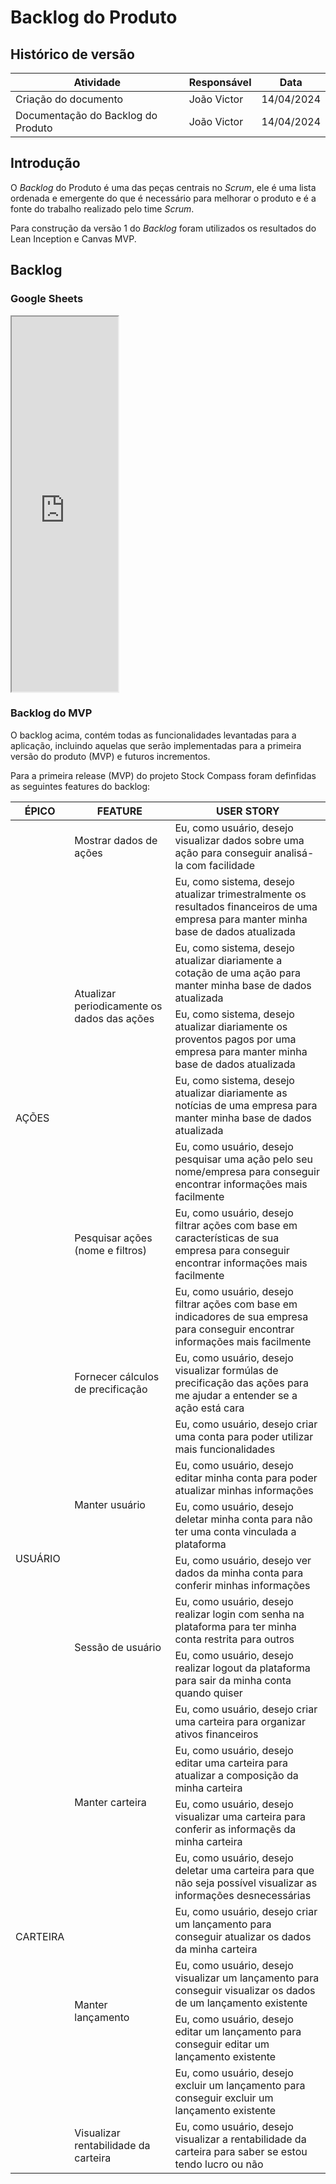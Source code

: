 # Backlog do Produto

## Histórico de versão

| Atividade                          | Responsável   | Data       |
|------------------------------------|---------------|------------|
| Criação do documento | João Victor | 14/04/2024 |
| Documentação do Backlog do Produto | João Victor | 14/04/2024 |


## Introdução
O *Backlog* do Produto é uma das peças centrais no *Scrum*, ele é uma lista ordenada e emergente do que é necessário para melhorar o produto e é a fonte do trabalho realizado pelo time *Scrum*.

Para construção da versão 1 do *Backlog* foram utilizados os resultados do Lean Inception e Canvas MVP.

## Backlog

### Google Sheets
<iframe src="https://docs.google.com/spreadsheets/d/1wvewtOxAj9eVNAEAvMV0-Q6riNvixYvHHtIgjfYYxPU/edit?usp=sharing"
width="170px" height="600px"></iframe>

### Backlog do MVP

O backlog acima, contém todas as funcionalidades levantadas para a aplicação, incluindo aquelas que serão implementadas para a primeira versão do produto (MVP) e futuros incrementos.

Para a primeira release (MVP) do projeto Stock Compass foram definfidas as seguintes features do backlog:


<table>
    <thead>
        <tr>
            <th>ÉPICO</th>
            <th>FEATURE</th>
            <th>USER STORY</th>
        </tr>
    </thead>
    <tbody>
        <tr>
            <td rowspan=9>AÇÕES</td>
            <td>Mostrar dados de ações</td>
            <td>Eu, como usuário, desejo visualizar dados sobre uma ação para conseguir analisá-la com facilidade</td>
        </tr>
        <tr>
            <td rowspan=4>Atualizar periodicamente os dados das ações</td>
            <td>Eu, como sistema, desejo atualizar trimestralmente os resultados financeiros de uma empresa para manter minha base de dados atualizada</td>
        </tr>
        <tr>
            <td>Eu, como sistema, desejo atualizar diariamente a cotação de uma ação para manter minha base de dados atualizada</td>
        </tr>
        <tr>
            <td>Eu, como sistema, desejo atualizar diariamente os proventos pagos por uma empresa para manter minha base de dados atualizada</td>
        </tr>
        <tr>
            <td>Eu, como sistema, desejo atualizar diariamente as notícias de uma empresa para manter minha base de dados atualizada</td>
        </tr>
        <tr>
            <td rowspan=3>Pesquisar ações (nome e filtros)</td>
            <td>
            Eu, como usuário, desejo pesquisar uma ação pelo seu nome/empresa para conseguir encontrar informações mais facilmente
            </td>
        </tr>
        <tr>
            <td>
            Eu, como usuário, desejo filtrar ações com base em características de sua empresa para conseguir encontrar informações mais facilmente
            </td>
        </tr>
        <tr>
            <td>
            Eu, como usuário, desejo filtrar ações com base em indicadores de sua empresa para conseguir encontrar informações mais facilmente
            </td>
        </tr>
        <tr>
            <td>Fornecer cálculos de precificação</td>
            <td>
            Eu, como usuário, desejo visualizar formúlas de precificação das ações para me ajudar a entender se a ação está cara
            </td>
        </tr>
        <tr>
            <td rowspan=6>USUÁRIO</td>
            <td rowspan=4>Manter usuário</td>
            <td>Eu, como usuário, desejo criar uma conta para poder utilizar mais funcionalidades</td>
        </tr>
         <tr>
            <td>
            Eu, como usuário, desejo editar minha conta para poder atualizar minhas informações
            </td>
        </tr>
         <tr>
            <td>
           Eu, como usuário, desejo deletar minha conta para não ter uma conta vinculada a plataforma
            </td>
        </tr>
         <tr>
            <td>
            Eu, como usuário, desejo ver dados da minha conta para conferir minhas informações
            </td>
        </tr>
                <tr>
            <td rowspan=2>Sessão de usuário</td>
            <td>
            Eu, como usuário, desejo realizar login com senha na plataforma para ter minha conta restrita para outros
            </td>
        </tr>
        <tr>
            <td>
            Eu, como usuário, desejo realizar logout da plataforma para sair da minha conta quando quiser
            </td>
        </tr>
        <tr>
            <td rowspan=9>CARTEIRA</td>
            <td rowspan=4>Manter carteira</td>
            <td>Eu, como usuário, desejo criar uma carteira para organizar ativos financeiros</td>
        </tr>
         <tr>
            <td>
            Eu, como usuário, desejo editar uma carteira para atualizar a composição da minha carteira
            </td>
        </tr>
         <tr>
            <td>
           Eu, como usuário, desejo visualizar uma carteira para conferir as informaçẽs da minha carteira
            </td>
        </tr>
         <tr>
            <td>
            Eu, como usuário, desejo deletar uma carteira para que não seja possível visualizar as informações desnecessárias
            </td>
        </tr>
        <tr>
            <td rowspan=4>Manter lançamento</td>
            <td>Eu, como usuário, desejo criar um lançamento para conseguir atualizar os dados da minha carteira</td>
        </tr>
         <tr>
            <td>
            Eu, como usuário, desejo visualizar um lançamento para conseguir visualizar os dados de um lançamento existente
            </td>
        </tr>
         <tr>
            <td>
           Eu, como usuário, desejo editar um lançamento para conseguir editar um lançamento existente
            </td>
        </tr>
         <tr>
            <td>
            Eu, como usuário, desejo excluir um lançamento para conseguir excluir um lançamento existente
            </td>
        </tr>
        <tr>
            <td>Visualizar rentabilidade da carteira</td>
            <td>Eu, como usuário, desejo visualizar a rentabilidade da carteira para saber se estou tendo lucro ou não</td>
        </tr>
    </tbody>
</table>

